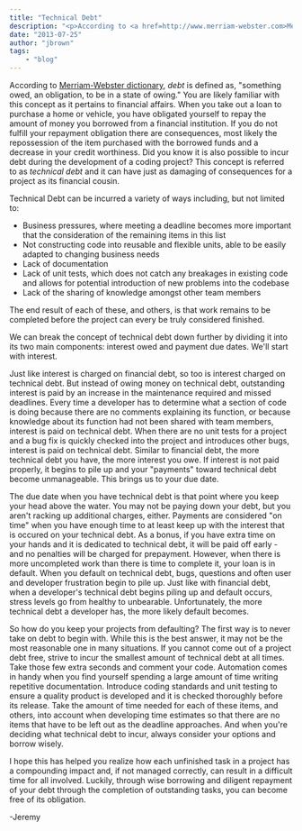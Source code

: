 ```yaml
---
title: "Technical Debt"
description: "<p>According to <a href=http://www.merriam-webster.com>Merriam-Webster dictionary</a>, <em>debt</em> is defined as, s"
date: "2013-07-25"
author: "jbrown"
tags:
    - "blog"
---
```


<p>According to <a href="http://www.merriam-webster.com">Merriam-Webster dictionary</a>, <em>debt</em> is defined as, "something owed, an obligation, to be in a state of owing."  You are likely familiar with this concept as it pertains to financial affairs.  When you take out a loan to purchase a home or vehicle, you have obligated yourself to repay the amount of money you borrowed from a financial institution.  If you do not fulfill your repayment obligation there are consequences, most likely the repossession of the item purchased with the borrowed funds and a decrease in your credit worthiness.  Did you know it is also possible to incur debt during the development of a coding project? This concept is referred to as <em>technical debt</em> and it can have just as damaging of consequences for a project as its financial cousin.</p>
<p>Technical Debt can be incurred a variety of ways including, but not limited to:</p>
<ul>
<li>Business pressures, where meeting a deadline becomes more important that the consideration of the remaining items in this list</li>
<li>Not constructing code into reusable and flexible units, able to be easily adapted to changing business needs </li>
<li>Lack of documentation </li>
<li>Lack of unit tests, which does not catch any breakages in existing code and allows for potential introduction of new problems into the codebase</li>
<li>Lack of the sharing of knowledge amongst other team members </li>
</ul>
<p>The end result of each of these, and others, is that work remains to be completed before the project can every be truly considered finished.</p>
<p>We can break the concept of technical debt down further by dividing it into its two main components: interest owed and payment due dates.  We'll start with interest.</p>
<p>Just like interest is charged on financial debt, so too is interest charged on technical debt.  But instead of owing money on technical debt, outstanding interest is paid by an increase in the maintenance required and missed deadlines.  Every time a developer has to determine what a section of code is doing because there are no comments explaining its function, or because knowledge about its function had not been shared with team members, interest is paid on technical debt.  When there are no unit tests for a project and a bug fix is quickly checked into the project and introduces other bugs, interest is paid on technical debt.  Similar to financial debt, the more technical debt you have, the more interest you owe.  If interest is not paid properly, it begins to pile up and your "payments" toward technical debt become unmanageable.  This brings us to your due date.</p>
<p>The due date when you have technical debt is that point where you keep your head above the water.  You may not be paying down your debt, but you aren't racking up additional charges, either.  Payments are considered "on time" when you have enough time to at least keep up with the interest that is occured on your technical debt.  As a bonus, if you have extra time on your hands and it is dedicated to technical debt, it will be paid off early - and no penalties will be charged for prepayment.  However, when there is more uncompleted work than there is time to complete it, your loan is in default.  When you default on technical debt, bugs, questions and often user and developer frustration begin to pile up.  Just like with financial debt, when a developer's technical debt begins piling up and default occurs, stress levels go from healthy to unbearable.  Unfortunately, the more technical debt a developer has, the more likely default becomes.</p>
<p>So how do you keep your projects from defaulting?  The first way is to never take on debt to begin with.  While this is the best answer, it may not be the most reasonable one in many situations.  If you cannot come out of a project debt free, strive to incur the smallest amount of technical debt at all times.  Take those few extra seconds and comment your code.  Automation comes in handy when you find yourself spending a large amount of time writing repetitive documentation.  Introduce coding standards and unit testing to ensure a quality product is developed and it is checked thoroughly before its release.  Take the amount of time needed for each of these items, and others, into account when developing time estimates so that there are no items that have to be left out as the deadline approaches.  And when you're deciding what technical debt to incur, always consider your options and borrow wisely.</p>
<p>I hope this has helped you realize how each unfinished task in a project has a compounding impact and, if not managed correctly, can result in a difficult time for all involved.  Luckily, through wise borrowing and diligent repayment of your debt through the completion of outstanding tasks, you can become free of its obligation.</p>
<p>-Jeremy</p>

